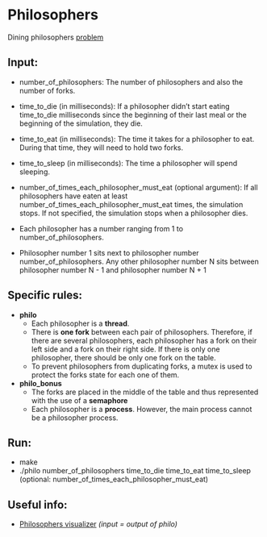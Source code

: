 # **Philosophers**
Dining philosophers [problem](https://en.wikipedia.org/wiki/Dining_philosophers_problem)

Input: 
-------
- number_of_philosophers: The number of philosophers and also the number of forks.
- time_to_die (in milliseconds): If a philosopher didn’t start eating time_to_die milliseconds since the beginning of their last meal or the beginning of the simulation, they die.
- time_to_eat (in milliseconds): The time it takes for a philosopher to eat. During that time, they will need to hold two forks.
- time_to_sleep (in milliseconds): The time a philosopher will spend sleeping.
- number_of_times_each_philosopher_must_eat (optional argument): If all philosophers have eaten at least number_of_times_each_philosopher_must_eat times, the simulation stops. If not specified, the simulation stops when a
philosopher dies.

- Each philosopher has a number ranging from 1 to number_of_philosophers.
- Philosopher number 1 sits next to philosopher number number_of_philosophers. Any other philosopher number N sits between philosopher number N - 1 and philosopher number N + 1

Specific rules: 
---------------
- **philo**
  - Each philosopher is a **thread**.
  - There is **one fork** between each pair of philosophers. Therefore, if there are several philosophers, each philosopher has a fork on their left side and a fork on their right side. If there is only one philosopher, there should be only one fork on the table.
  - To prevent philosophers from duplicating forks, a mutex is used to protect the forks state for each one of them.
- **philo_bonus**
  - The forks are placed in the middle of the table and thus represented with the use of a **semaphore**
  - Each philosopher is a **process**. However, the main process cannot be a philosopher process. 

Run:
-----
- make
- ./philo number_of_philosophers time_to_die time_to_eat time_to_sleep (optional: number_of_times_each_philosopher_must_eat)

Useful info:
---
- [Philosophers visualizer](https://nafuka11.github.io/philosophers-visualizer/)    *(input = output of philo)*
